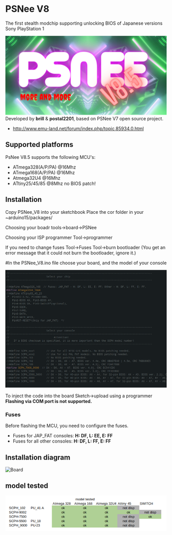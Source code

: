 # PSNee V8

The first stealth modchip supporting unlocking BIOS of Japanese versions Sony PlayStation 1

![Logo](images/PSNee_V8_logo.png)
Developed by **brill** & **postal2201**, based on PSNee V7 open source project.  
- http://www.emu-land.net/forum/index.php/topic,85934.0.html

## Supported platforms
PsNee V8.5 supports the following MCU's:  
- ATmega328(A/P/PA) @16Mhz  
- ATmega168(A/P/PA) @16Mhz
- Atmega32U4        @16Mhz
- ATtiny25/45/85    @8Mhz no BIOS patch!

## Installation
Copy PSNee_V8 into your sketchbook
Place the cor folder in your ~arduino15/packages/

Choosing your boadr
tools->board->PSNee 

Choosing your ISP programmer
Tool->programmer

If you need to change fuses 
Tool->Fuses 
Tool->burn bootloader (You get an error message that it could not burn the bootloader, ignore it.)

#In the PSNee_V8.ino file choose your board, and the model of your console

![Console](images/console.png)

To inject the code into the board
Sketch->upload using a programmer
**Flashing via COM port is not supported.**

### Fuses
Before flashing the MCU, you need to configure the fuses.  
- Fuses for JAP_FAT consoles: **H: DF, L: EE, E: FF**  
- Fuses for all other consoles: **H: DF, L: FF, E: FF**  

## Installation diagram
![Board](images/PSNee_V8_pinout.png)

## model tested
![test](images/model_tested.png)

